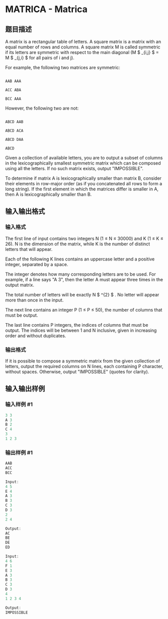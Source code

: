 # MATRICA - Matrica

## 题目描述

A matrix is a rectangular table of letters. A square matrix is a matrix with an equal number of rows and columns. A square matrix M is called symmetric if its letters are symmetric with respect to the main diagonal (M $ _{i,j} $ = M $ _{j,i} $ for all pairs of i and j).

For example, the following two matrices are symmetric:

```

AAB AAA

ACC ABA

BCC AAA

```

However, the following two are not:

```

ABCD AAB

ABCD ACA

ABCD DAA

ABCD

```

Given a collection of available letters, you are to output a subset of columns in the lexicographically smallest symmetric matrix which can be composed using all the letters. If no such matrix exists, output "IMPOSSIBLE".

To determine if matrix A is lexicographically smaller than matrix B, consider their elements in row-major order (as if you concatenated all rows to form a long string). If the first element in which the matrices differ is smaller in A, then A is lexicographically smaller than B.

## 输入输出格式

### 输入格式

The first line of input contains two integers N (1 ≤ N ≤ 30000) and K (1 ≤ K ≤ 26). N is the dimension of the matrix, while K is the number of distinct letters that will appear.

Each of the following K lines contains an uppercase letter and a positive integer, separated by a space.

The integer denotes how many corresponding letters are to be used. For example, if a line says "A 3", then the letter A must appear three times in the output matrix.

The total number of letters will be exactly N $ ^{2} $ . No letter will appear more than once in the input.

The next line contains an integer P (1 ≤ P ≤ 50), the number of columns that must be output.

The last line contains P integers, the indices of columns that must be output. The indices will be between 1 and N inclusive, given in increasing order and without duplicates.

### 输出格式

If it is possible to compose a symmetric matrix from the given collection of letters, output the required columns on N lines, each containing P character, without spaces. Otherwise, output "IMPOSSIBLE" (quotes for clarity).

## 输入输出样例

### 输入样例 #1

```cpp
3 3
A 3
B 2
C 4
3
1 2 3
```


### 输出样例 #1

```cpp
AAB
ACC
BCC

Input:
4 5
E 4
A 3
B 3
C 3
D 3
2
2 4

Output:
AC
BE
DE
ED

Input:
4 6
F 1
E 3
A 3
B 3
C 3
D 3
4
1 2 3 4

Output:
IMPOSSIBLE
```


